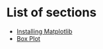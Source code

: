 # List of sections

- [Installing Matplotlib](matplotlib_installation.md)
- [Box Plot](box-plot.md)
